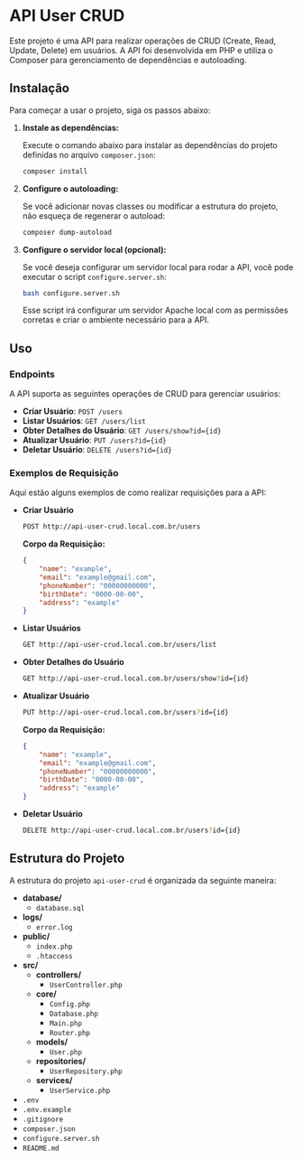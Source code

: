 # API User CRUD

Este projeto é uma API para realizar operações de CRUD (Create, Read, Update, Delete) em usuários. A API foi desenvolvida em PHP e utiliza o Composer para gerenciamento de dependências e autoloading.

## Instalação

Para começar a usar o projeto, siga os passos abaixo:

1. **Instale as dependências:**

    Execute o comando abaixo para instalar as dependências do projeto definidas no arquivo `composer.json`:

    ```bash
    composer install
    ```

2. **Configure o autoloading:**

    Se você adicionar novas classes ou modificar a estrutura do projeto, não esqueça de regenerar o autoload:

    ```bash
    composer dump-autoload
    ```

3. **Configure o servidor local (opcional):**

    Se você deseja configurar um servidor local para rodar a API, você pode executar o script `configure.server.sh`:

    ```bash
    bash configure.server.sh
    ```

    Esse script irá configurar um servidor Apache local com as permissões corretas e criar o ambiente necessário para a API.

## Uso

### Endpoints

A API suporta as seguintes operações de CRUD para gerenciar usuários:

- **Criar Usuário**: `POST /users`
- **Listar Usuários**: `GET /users/list`
- **Obter Detalhes do Usuário**: `GET /users/show?id={id}`
- **Atualizar Usuário**: `PUT /users?id={id}`
- **Deletar Usuário**: `DELETE /users?id={id}`

### Exemplos de Requisição

Aqui estão alguns exemplos de como realizar requisições para a API:

- **Criar Usuário**

    ```bash
    POST http://api-user-crud.local.com.br/users
    ```

    **Corpo da Requisição:**
    ```json
    {
        "name": "example",
        "email": "example@gmail.com",
        "phoneNumber": "00000000000",
        "birthDate": "0000-00-00",
        "address": "example"
    }
    ```

- **Listar Usuários**

    ```bash
    GET http://api-user-crud.local.com.br/users/list
    ```

- **Obter Detalhes do Usuário**

    ```bash
    GET http://api-user-crud.local.com.br/users/show?id={id}
    ```

- **Atualizar Usuário**

    ```bash
    PUT http://api-user-crud.local.com.br/users?id={id}
    ```

    **Corpo da Requisição:**
    ```json
    {
        "name": "example",
        "email": "example@gmail.com",
        "phoneNumber": "00000000000",
        "birthDate": "0000-00-00",
        "address": "example"
    }
    ```

- **Deletar Usuário**

    ```bash
    DELETE http://api-user-crud.local.com.br/users?id={id}
    ```

## Estrutura do Projeto

A estrutura do projeto `api-user-crud` é organizada da seguinte maneira:

- **database/**
    - `database.sql`
- **logs/**
    - `error.log`
- **public/**
    - `index.php`
    - `.htaccess`
- **src/**
    - **controllers/**
        - `UserController.php`
    - **core/**
        - `Config.php`
        - `Database.php`
        - `Main.php`
        - `Router.php`
    - **models/**
        - `User.php`
    - **repositories/**
        - `UserRepository.php`
    - **services/**
        - `UserService.php`
- `.env`
- `.env.example`
- `.gitignore`
- `composer.json`
- `configure.server.sh`
- `README.md`
